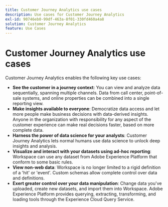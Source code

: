 ```yaml
---
title: Customer Journey Analytics use cases
description: Use cases for Customer Journey Analytics
exl-id: 90746eb0-99df-463a-8f01-330fd460a4a8
solution: Customer Journey Analytics
feature: Use Cases
---
```

# Customer Journey Analytics use cases

Customer Journey Analytics enables the following key use cases:

* **See the customer in a journey context**: You can view and analyze data sequentially, spanning multiple channels. Data from call center, point-of-sale systems, and online properties can be combined into a single reporting view.
* **Make insights available to everyone**: Democratize data access and let more people make business decisions with data-derived insights. Anyone in the organization with responsibility for any aspect of the customer experience can make real decisions faster, based on more complete data.
* **Harness the power of data science for your analysts**: Customer Journey Analytics lets normal humans use data science to unlock deep insights and analysis.
* **Visualize and interact with your datasets using ad-hoc reporting**: Workspace can use any dataset from Adobe Experience Platform that conform to some basic rules. 
* **View non-web data**: Workspace is no longer limited to a rigid definition of a 'hit' or 'event'. Custom schemas allow complete control over data and definitions.  
* **Exert greater control over your data manipulation**: Change data you've uploaded, create new datasets, and import them into Workspace. Adobe Experience Platform provides querying, extracting, transforming, and loading tools through the Experience Cloud Query Service.
